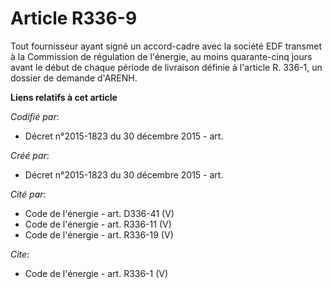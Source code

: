 # Article R336-9

Tout fournisseur ayant signé un accord-cadre avec la société EDF transmet à la Commission de régulation de l'énergie, au
moins quarante-cinq jours avant le début de chaque période de livraison définie à l'article R. 336-1, un dossier de demande
d'ARENH.

**Liens relatifs à cet article**

_Codifié par_:

  - Décret n°2015-1823 du 30 décembre 2015 - art.

_Créé par_:

  - Décret n°2015-1823 du 30 décembre 2015 - art.

_Cité par_:

  - Code de l'énergie - art. D336-41 (V)
  - Code de l'énergie - art. R336-11 (V)
  - Code de l'énergie - art. R336-19 (V)

_Cite_:

  - Code de l'énergie - art. R336-1 (V)
